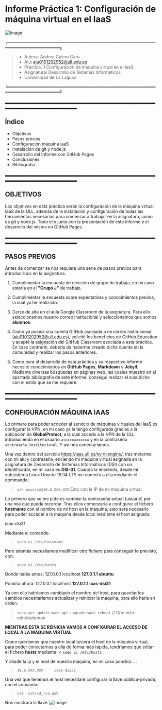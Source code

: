 


# Informe Práctica 1: Configuración de máquina virtual en el IaaS


![Image](https://www.ull.es/servicios/stic/wp-content/uploads/sites/2/2016/05/VDI-1.png)



╔═══════════════════════════════════════════════════════════════════╗

> - Autora: Andrea Calero Caro
> - Alu: [alu0101202952@ull.edu.es](alu0101202952@ull.edu.es)
> - Práctica: 1 Configuración de máquina virtual en el IaaS
> - Asignatura: Desarrollo de Sistemas Informáticos
> - Universidad de La Laguna

╚═══════════════════════════════════════════════════════════════════╝



▂▂▂▂▂▂▂▂▂▂▂▂▂▂▂▂▂▂▂▂▂▂▂▂▂▂▂▂▂▂▂▂▂▂▂▂▂▂▂▂▂▂▂▂▂▂▂▂▂▂▂▂▂▂▂▂▂▂▂▂▂▂▂▂▂▂▂▂


## Índice
  - Objetivos
  - Pasos previos
  - Configuración máquina IaaS
  - Instalación de git y node.js
  - Desarrollo del informe con GitHub Pages
  - Conclusiones
  - Bibliografía
  
  

▂▂▂▂▂▂▂▂▂▂▂▂▂▂▂▂▂▂▂▂▂▂▂▂▂▂▂▂▂▂▂▂▂▂▂▂▂▂▂▂▂▂▂▂▂▂▂▂▂▂▂▂▂▂▂▂▂▂▂▂▂▂▂▂▂▂▂▂


## OBJETIVOS
Los objetivos en esta práctica serán la configuración de la máquina virtual IaaS de la ULL, además de la instalación y configuración de todas las herramientas necesarias para comenzar a trabajar en la asignatura, como es git y node.js. Todo ello junto con la presentación de este informe y el desarrollo del mismo en GitHub Pages.



▂▂▂▂▂▂▂▂▂▂▂▂▂▂▂▂▂▂▂▂▂▂▂▂▂▂▂▂▂▂▂▂▂▂▂▂▂▂▂▂▂▂▂▂▂▂▂▂▂▂▂▂▂▂▂▂▂▂▂▂▂▂▂▂▂▂▂▂


## PASOS PREVIOS

Antes de comenzar se nos requiere una serie de pasos previos para introducirnos en la asignatura.

1. Cumplimentar la encuesta de elección de grupo de trabajo, en mi caso estaría en el **"Grupo J"** de trabajo.

2. Cumplimentar la encuesta sobre expectativas y conocimientos previos, la cual ya he realizado.

3. Darse de alta en el aula Google Classroom de la asignatura. Para ello seleccionamos nuestro correo institucional y seleccionamos que somos **alumnos**.

4. Como ya poseía una cuenta GitHub asociada a mi correo institucional (alu0101202952@ull.edu.es), solicité los beneficios de GitHub Education y acepté la asignación del GitHub Classroom asociada a esta práctica. En caso contrario, debería de haberme creado dicha cuenta en la comunidad y realizar los pasos anteriores.

5. Como para el desarrollo de esta práctica y su respectivo informe necesito conocimientos en **GitHub Pages**, **Markdown** y **Jekyll**. Mediante diversas búsquedas en páginas web, las cuales muestro en el apartado bibliografía de este informe, conseguí realizar el susudicho con el estilo que se me requiere.


▂▂▂▂▂▂▂▂▂▂▂▂▂▂▂▂▂▂▂▂▂▂▂▂▂▂▂▂▂▂▂▂▂▂▂▂▂▂▂▂▂▂▂▂▂▂▂▂▂▂▂▂▂▂▂▂▂▂▂▂▂▂▂▂▂▂▂▂


## CONFIGURACIÓN MÁQUINA IAAS

Lo primero para poder acceder al servicio de máquinas virtuales del IaaS es configurar la VPN, en mi caso ya la tengo configurada gracias a la aplicación de **GlobalProtect**, a la cual accedo a la VPN de la ULL introduciendo en el usuario `aluxxxxxxxxxx` y en la contraseña `contraseña_institucional`. Y así nos conectaríamos.

Una vez dentro del servicio https://iaas.ull.es/ovirt-engine/, tras meterme con mi alu y contraseña, enciendo mi máquina virtual asignada en la asignatura de Desarrollo de Sistemas Informáticos (DSI) con un identificador, en mi caso es **DSI-31**. Cuando la enciendo, desde mi subsistema Linux Ubuntu 18.04 LTS me conecto a ella mediante el commando:

> `ssh usuario@10.6.XXX.XXX` 
Esto con la IP de mi máquina virtual

Lo primero que se me pide es cambiar la contraseña actual (usuario) por una mía que pueda recordar. Tras ellos comenzaría a configurar el fichero **hostname** con el nombre de mi host en la máquina, esto será necesario para poder acceder a la máquina desde local mediante el host asignado:

iaas-dsi31

Mediante el comando: 
> `sudo vi /etc/hostname`

Pero además necesitamos modificar otro fichero para conseguir lo previsto, con:
> `sudo vi /etc/hosts`

Donde había antes: 
127.0.0.1	localhost
**127.0.1.1	ubuntu**

Pondría ahora:
127.0.0.1	localhost
**127.0.1.1	iaas-dsi31**

Ya con ello habríamos cambiado el nombre del host, para guardar los cambios necesitaríamos actualizar y reiniciar la máquina, para ello haría en orden:
> `sudo apt update`
> `sudo apt upgrade`
> `sudo reboot`  // Con esto reiniciaríamos

**MIENTRAS ESTA SE REINICIA VAMOS A CONFIGURAR EL ACCESO DE LOCAL A LA MÁQUINA VIRTUAL**

Como queríamos que nuestro local tuviera el host de la máquina virtual, para poder conectarnos a ella de forma más rápida, tendríamos que editar el fichero **hosts** mediante:
< `sudo vi /etc/hosts`

Y añadir la ip y el host de nuestra máquina, en mi caso pondría:
...
> `10.6.XXX.XXX     iaas-dsi31`

Una vez que tenemos el host necesitaré configurar la llave pública-privada, con el comando:
> `cat .ssh/id_rsa.pub`

Nos mostrará la llave:
![Image](https://drive.google.com/drive/u/1/folders/1Gx0TgkRwJgUCAgM7cxPBBJh_d9zXLBDP)

